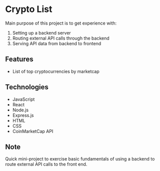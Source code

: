 # Crypto List
Main purpose of this project is to get experience with:
1) Setting up a backend server
2) Routing external API calls through the backend
3) Serving API data from backend to frontend

## Features
- List of top cryptocurrencies by marketcap 

## Technologies 
- JavaScript
- React
- Node.js
- Express.js
- HTML
- CSS
- CoinMarketCap API
  
## Note
Quick mini-project to exercise basic fundamentals of using a backend to route external API calls to the front end. 
